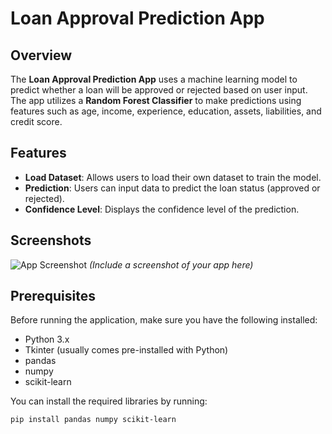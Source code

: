 # Loan Approval Prediction App

## Overview

The **Loan Approval Prediction App** uses a machine learning model to predict whether a loan will be approved or rejected based on user input. The app utilizes a **Random Forest Classifier** to make predictions using features such as age, income, experience, education, assets, liabilities, and credit score.

## Features
- **Load Dataset**: Allows users to load their own dataset to train the model.
- **Prediction**: Users can input data to predict the loan status (approved or rejected).
- **Confidence Level**: Displays the confidence level of the prediction.

## Screenshots

![App Screenshot](screenshot.png) *(Include a screenshot of your app here)*

## Prerequisites

Before running the application, make sure you have the following installed:

- Python 3.x
- Tkinter (usually comes pre-installed with Python)
- pandas
- numpy
- scikit-learn

You can install the required libraries by running:

```bash
pip install pandas numpy scikit-learn
